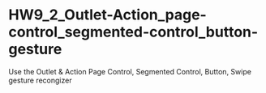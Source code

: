 # HW9_2_Outlet-Action_page-control_segmented-control_button-gesture
Use the Outlet & Action Page Control, Segmented Control, Button, Swipe gesture recongizer
